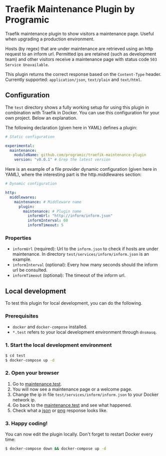 # Traefik Maintenance Plugin by Programic

Traefik maintenance plugin to show visitors a maintenance page. Useful when upgrading a production environment. 

Hosts (by regex) that are under maintenance are retrieved using an http request to an inform url. Permitted ips are retained (such as development team) and other visitors receive a maintenance page with status code `503 Service Unavailable`.

This plugin returns the correct response based on the `Content-Type` header. Currently supported: `application/json`, `text/plain` and `text/html`.

## Configuration

The `test` directory shows a fully working setup for using this plugin in combination with Traefik in Docker. You can use this configuration for your own project. Below an explanation.

The following declaration (given here in YAML) defines a plugin:

```yaml
# Static configuration

experimental:
  maintenance:
    moduleName: github.com/programic/traefik-maintenance-plugin
    version: "v0.0.1" # Grep the latest version 

```

Here is an example of a file provider dynamic configuration (given here in YAML), where the interesting part is the http.middlewares section:

```yaml
# Dynamic configuration

http:
  middlewares:
    maintenance: # Middleware name
      plugin:
        maintenance: # Plugin name
          informUrl: "http://inform/inform.json"
          informInterval: 60
          informTimeout: 5
```

### Properties

- `informUrl` (required): Url to the `inform.json` to check if hosts are under maintenance. In directory `test/services/inform/inform.json` is an example.
- `informInterval` (optional): Every how many seconds should the inform url be consulted.
- `informTimeout` (optional): The timeout of the inform url.

## Local development

To test this plugin for local development, you can do the following.

### Prerequisites

- `docker` and `docker-compose` installed.
- `*.test` refers to your local development environment through `dnsmasq`.

### 1. Start the local development environment

```bash
$ cd test
$ docker-compose up -d
```

### 2. Open your browser

1. Go to [maintenance.test](http://maintenance.test). 
2. You will now see a maintenance page or a welcome page.
3. Change the ip in file `test/services/inform/inform.json` to your Docker network ip.
4. Go back to the [maintenance.test](http://maintenance.test) and see what happened.
5. Check what a [json](http://maintenance.test/test.json) or [png](http://maintenance.test/test.png) response looks like.

### 3. Happy coding!

You can now edit the plugin locally. Don't forget to restart Docker every time:

```bash
$ docker-compose down && docker-compose up -d
```